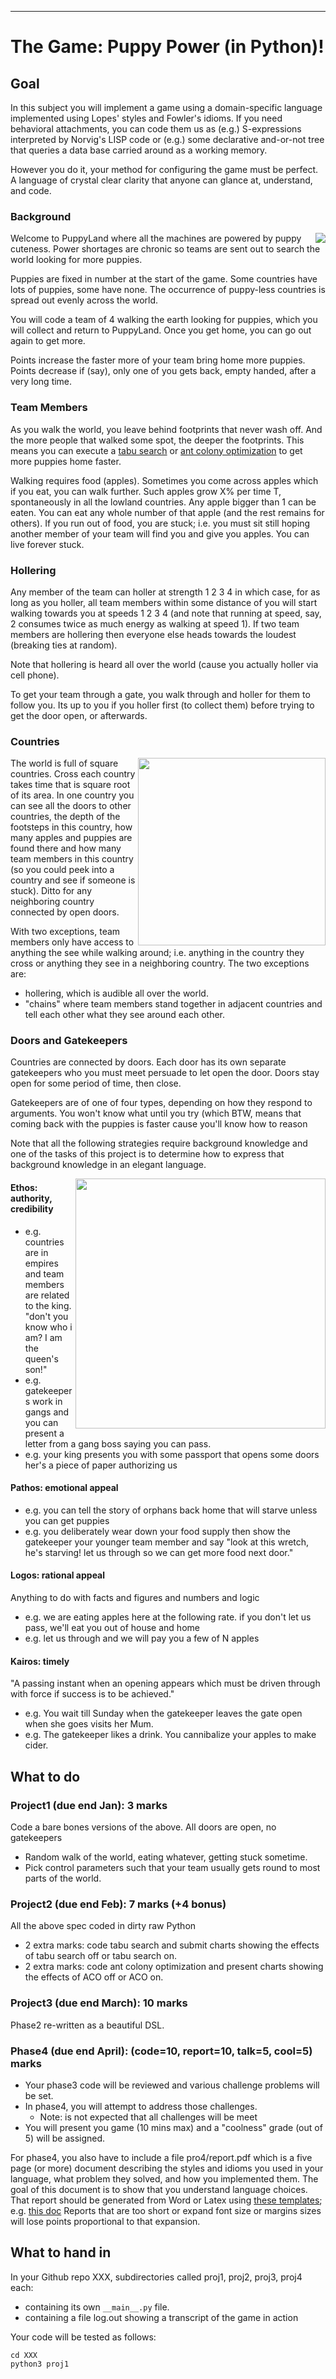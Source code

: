
______

# The Game: Puppy Power (in Python)!

## Goal 

In this subject you will implement a game using a domain-specific language implemented using Lopes' styles and Fowler's idioms.
If you need behavioral attachments, you can code them us as (e.g.) S-expressions interpreted by Norvig's LISP code or (e.g.)
some declarative and-or-not tree that queries a data base carried around as a working memory.

However you do it, your method for configuring the game must be perfect. A language of crystal clear clarity that anyone can glance at, understand, and code.

### Background 

<img align=right src="http://www.petsworld.in/blog/wp-content/uploads/2014/09/running-cute-puppies.jpg">

Welcome to PuppyLand where all the machines are powered by puppy cuteness. Power shortages are chronic so teams are sent out to
search the world looking for more puppies.


Puppies are fixed in number  at the start of the game.
Some countries have lots of puppies, some have none. The occurrence of puppy-less countries is spread
out evenly across the world.


You will code a team of 4  walking the earth looking for puppies, which you will collect and return to PuppyLand.
Once you get home, you can go out again to get more.

Points increase the faster more of your team bring home more puppies.
Points decrease if (say), only one of you gets back, empty handed, after a very long time.

### Team Members

As you walk the world, you leave behind footprints that never wash off. And the more people that walked some
spot, the deeper the footprints.
This means you can execute a 
[tabu search](https://en.wikipedia.org/wiki/Tabu_search#Pseudocode) or 
[ant colony optimization](https://en.wikipedia.org/wiki/Ant_colony_optimization_algorithms#Example_pseudo-code_and_formula)
to get more puppies home faster.

Walking requires food (apples). Sometimes you come across apples which if you eat, you can walk further.
Such apples grow X% per time T, spontaneously in all the lowland countries.
Any apple bigger than 1 can be eaten. You can eat any whole number of that apple (and the rest remains for others).
If you run out of food, you are stuck; i.e.
you must sit still hoping another member of your team will find you and give you apples. You can live forever stuck.

### Hollering

Any member of the team
can holler at strength 1 2 3 4 in which case, for as long as you holler,
all team members within some distance of you will start walking towards you at speeds 1 2 3 4 (and note that running at
speed, say, 2 consumes twice as much energy as walking at speed 1). If two team members are hollering
then everyone else heads towards the loudest (breaking ties at random).

Note that hollering is heard all over the world (cause you actually holler via cell phone).

To get your team through a gate, you walk through and holler for them to follow you. Its up to you if you holler first
(to collect them) before trying to get the door open, or afterwards.

### Countries

<img width=300 align=right src="https://whatjaysaid.files.wordpress.com/2016/01/forceunconnectedareas.png?w=497">
The world is full of square countries. Cross each country takes time that is square root of its area.
In one country you can see all the doors to other countries, the depth of the
footsteps in this country, how many apples and puppies are found there and how many
team members in this country (so you could peek into a country and see if someone is stuck).
Ditto for any neighboring country 
connected by open doors.

With two exceptions, team members only have access to anything the see while walking around; i.e. anything in the country they cross or anything they see in a neighboring country. The two exceptions are:

- hollering, which is audible all over the world.
- "chains" where team members stand together in adjacent countries and tell each other what they see around each other.

### Doors and Gatekeepers

Countries are connected by doors. Each door has its own separate 
gatekeepers 
who you must meet
persuade to let open the door. Doors stay open for some period of time, then close.  

Gatekeepers are of one of four types, depending on how they respond to arguments.
You won't know what until
you try (which BTW, means that coming back with the puppies is faster cause you'll know how to reason 

Note that all the following     strategies require background knowledge and one of the tasks of this 
project is to determine how to express that background knowledge in an elegant language.

<img align=right width=400 src="https://i.pinimg.com/originals/cb/3b/f3/cb3bf3270c1f529b5b1523c4e8ba5435.jpg">

#### Ethos: authority, credibility

- e.g. countries are in empires and team members are related to the king. "don't you know who i am? I am the queen's son!"
- e.g. gatekeepers work in gangs and you can present a letter from a gang boss saying you can pass. 
- e.g. your king presents you with some passport that opens some doors
    her's a piece of paper authorizing us

#### Pathos: emotional appeal

- e.g. you can tell the story of orphans back home that will starve unless you can get puppies
- e.g. you deliberately wear down your food supply then show the gatekeeper your younger team member and say "look at this wretch, he's starving! let us through so we can get more food next door."


#### Logos: rational appeal

Anything to do with facts and figures and numbers and logic

- e.g. we are eating apples here at the following rate. if you don't let us pass, we'll eat you out of house and home
- e.g. let us through and we will pay you a few of N apples

#### Kairos: timely

"A passing instant when an opening appears which must be driven through with force if success is to be achieved."

-  e.g. You wait till Sunday when the gatekeeper leaves the gate open when she goes visits her Mum.
- e.g. The gatekeeper likes a drink. You cannibalize your apples to make cider.



## What to do

### Project1 (due end Jan): 3 marks

Code a bare bones versions of the above. All doors are open, no gatekeepers

- Random walk of the world, eating whatever, getting stuck sometime.
- Pick control parameters such that your team usually gets round to most parts of the world.

### Project2 (due end Feb): 7 marks (+4 bonus)

All the above spec coded in dirty raw Python

- 2 extra marks: code tabu search and submit charts showing the effects of tabu search off or tabu search on.
- 2 extra marks: code ant colony optimization and present charts showing the effects of ACO off or ACO on.

### Project3 (due end March):  10  marks

Phase2 re-written as a beautiful DSL.

### Phase4 (due end April): (code=10, report=10, talk=5, cool=5) marks

- Your phase3 code will be reviewed and various challenge problems will be set. 
- In  phase4, you will attempt to address those challenges. 
     - Note: is not expected that all challenges will be meet
- You will present you game (10 mins max) and a "coolness" grade (out of 5) will be assigned.

For phase4, you also have to include a file pro4/report.pdf which is a   five page (or more) document describing the styles and idioms you used in your language, what problem they solved,
and how you implemented them. The goal of this document is to show that you understand language choices.
That report should be generated from  Word or Latex using
       [these templates](https://www.acm.org/publications/proceedings-template-16dec2016);
        e.g. [this doc](https://www.acm.org/binaries/content/assets/publications/article-templates/sig-alternate-sample.pdf)
Reports
that are too short or expand font size or margins sizes will lose points proportional
        to that expansion.
	
## What to hand in

In your Github repo XXX,  subdirectories called proj1, proj2, proj3, proj4 each:

- containing its own `__main__.py` file.
- containing a file log.out showing a transcript of the game in action

Your code will be tested as follows:

    cd XXX
    python3 proj1


